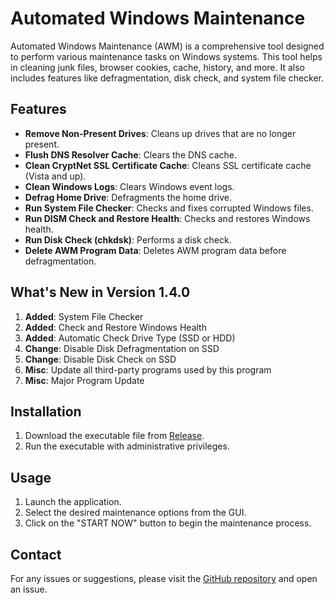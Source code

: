 # Automated Windows Maintenance

Automated Windows Maintenance (AWM) is a comprehensive tool designed to perform various maintenance tasks on Windows systems. This tool helps in cleaning junk files, browser cookies, cache, history, and more. It also includes features like defragmentation, disk check, and system file checker.

## Features

- **Remove Non-Present Drives**: Cleans up drives that are no longer present.
- **Flush DNS Resolver Cache**: Clears the DNS cache.
- **Clean CryptNet SSL Certificate Cache**: Cleans SSL certificate cache (Vista and up).
- **Clean Windows Logs**: Clears Windows event logs.
- **Defrag Home Drive**: Defragments the home drive.
- **Run System File Checker**: Checks and fixes corrupted Windows files.
- **Run DISM Check and Restore Health**: Checks and restores Windows health.
- **Run Disk Check (chkdsk)**: Performs a disk check.
- **Delete AWM Program Data**: Deletes AWM program data before defragmentation.

## What's New in Version 1.4.0

1. **Added**: System File Checker
2. **Added**: Check and Restore Windows Health
3. **Added**: Automatic Check Drive Type (SSD or HDD)
4. **Change**: Disable Disk Defragmentation on SSD
5. **Change**: Disable Disk Check on SSD
6. **Misc**: Update all third-party programs used by this program
7. **Misc**: Major Program Update

## Installation

1. Download the executable file from [Release](https://github.com/jeffsteveanus/Automated-Windows-Maintenance/releases).
2. Run the executable with administrative privileges.

## Usage

1. Launch the application.
2. Select the desired maintenance options from the GUI.
3. Click on the "START NOW" button to begin the maintenance process.

## Contact

For any issues or suggestions, please visit the [GitHub repository](https://github.com/jeffsteveanus/Automated-Windows-Maintenance/) and open an issue.


